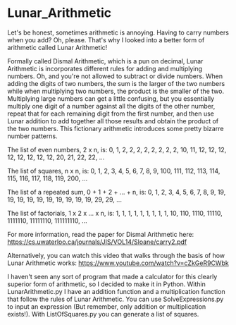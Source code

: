 # Lunar_Arithmetic

Let's be honest, sometimes arithmetic is annoying. Having to carry numbers when you add? Oh, please. That's why I looked into a better form of arithmetic called Lunar Arithmetic!

Formally called Dismal Arithmetic, which is a pun on decimal, Lunar Arithmetic is incorporates different rules for adding and multiplying numbers. Oh, and you're not allowed to subtract or divide numbers. When adding the digits of two numbers, the sum is the larger of the two numbers while when multiplying two numbers, the product is the smaller of the two. Multiplying large numbers can get a little confusing, but you essentially multiply one digit of a number against all the digits of the other number, repeat that for each remaining digit from the first number, and then use Lunar addition to add together all those results and obtain the product of the two numbers. This fictionary arithmetic introduces some pretty bizarre number patterns.

The list of even numbers, 2 x n, is: 0, 1, 2, 2, 2, 2, 2, 2, 2, 2, 10, 11, 12, 12, 12, 12, 12, 12, 12, 12, 20, 21, 22, 22, ...

The list of squares, n x n, is: 0, 1, 2, 3, 4, 5, 6, 7, 8, 9, 100, 111, 112, 113, 114, 115, 116, 117, 118, 119, 200, ...

The list of a repeated sum, 0 + 1 + 2 + ... + n, is: 0, 1, 2, 3, 4, 5, 6, 7, 8, 9, 19, 19, 19, 19, 19, 19, 19, 19, 19, 19, 29, 29, ...

The list of factorials, 1 x 2 x ... x n, is: 1, 1, 1, 1, 1, 1, 1, 1, 1, 10, 110, 1110, 11110, 1111110, 11111110, 111111110, ...

For more information, read the paper for Dismal Arithmetic here: https://cs.uwaterloo.ca/journals/JIS/VOL14/Sloane/carry2.pdf

Alternatively, you can watch this video that walks through the basis of how Lunar Arithmetic works: https://www.youtube.com/watch?v=cZkGeR9CWbk

I haven't seen any sort of program that made a calculator for this clearly superior form of arithmetic, so I decided to make it in Python. Within LunarArithmetic.py I have an addition function and a multiplication function that follow the rules of Lunar Arithmetic. You can use SolveExpressions.py to input an expression (But remember, only addition or multiplication exists!). With ListOfSquares.py you can generate a list of squares.
